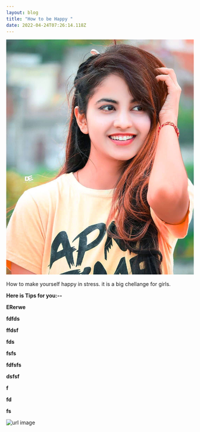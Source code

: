 ```yaml
---
layout: blog
title: "How to be Happy "
date: 2022-04-24T07:26:14.118Z
---
```

![Image](/images/uploads/ffclygrwuay7jsq.jpeg "Happy girls picture")

How to make yourself happy in stress. it is a big chellange for girls. 

**Here is Tips for you:--**



**ERerwe** 

**fdfds**



**ffdsf**

**fds**

**fsfs**

**fdfsfs**

**dsfsf**

**f**

**fd**

**fs**

![url image](https://i.picsum.photos/id/197/200/200.jpg?hmac=QpHQ9OiY_-qagHPzHZgTw7I_nE3LevYjH_1k3-xLpPk "Train track uses.")